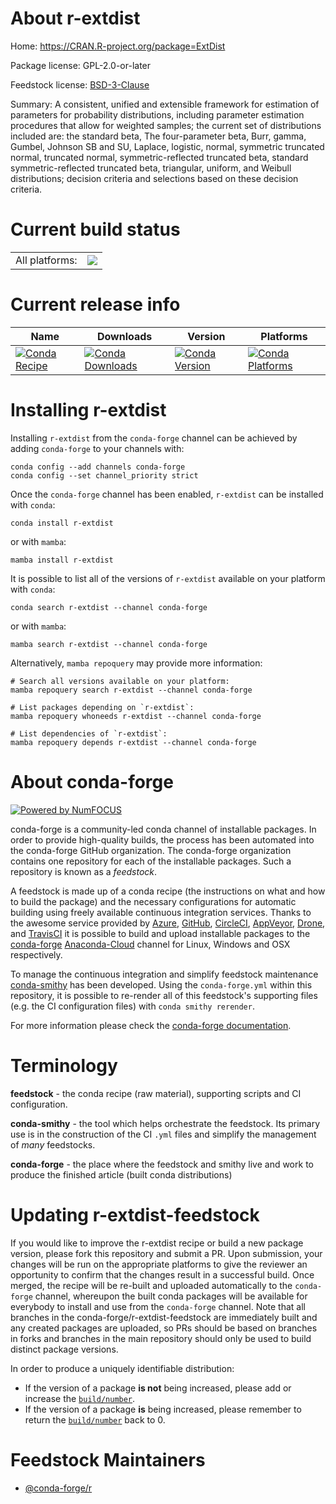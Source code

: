 About r-extdist
===============

Home: https://CRAN.R-project.org/package=ExtDist

Package license: GPL-2.0-or-later

Feedstock license: [BSD-3-Clause](https://github.com/conda-forge/r-extdist-feedstock/blob/main/LICENSE.txt)

Summary: A consistent, unified and extensible framework for estimation of parameters for probability distributions, including parameter estimation procedures that allow for weighted samples; the current set of distributions included are: the standard beta, The four-parameter beta, Burr, gamma, Gumbel, Johnson SB and SU, Laplace, logistic, normal, symmetric truncated normal, truncated normal, symmetric-reflected truncated beta, standard symmetric-reflected truncated beta, triangular, uniform, and Weibull distributions; decision criteria and selections based on these decision criteria.

Current build status
====================


<table><tr><td>All platforms:</td>
    <td>
      <a href="https://dev.azure.com/conda-forge/feedstock-builds/_build/latest?definitionId=12964&branchName=main">
        <img src="https://dev.azure.com/conda-forge/feedstock-builds/_apis/build/status/r-extdist-feedstock?branchName=main">
      </a>
    </td>
  </tr>
</table>

Current release info
====================

| Name | Downloads | Version | Platforms |
| --- | --- | --- | --- |
| [![Conda Recipe](https://img.shields.io/badge/recipe-r--extdist-green.svg)](https://anaconda.org/conda-forge/r-extdist) | [![Conda Downloads](https://img.shields.io/conda/dn/conda-forge/r-extdist.svg)](https://anaconda.org/conda-forge/r-extdist) | [![Conda Version](https://img.shields.io/conda/vn/conda-forge/r-extdist.svg)](https://anaconda.org/conda-forge/r-extdist) | [![Conda Platforms](https://img.shields.io/conda/pn/conda-forge/r-extdist.svg)](https://anaconda.org/conda-forge/r-extdist) |

Installing r-extdist
====================

Installing `r-extdist` from the `conda-forge` channel can be achieved by adding `conda-forge` to your channels with:

```
conda config --add channels conda-forge
conda config --set channel_priority strict
```

Once the `conda-forge` channel has been enabled, `r-extdist` can be installed with `conda`:

```
conda install r-extdist
```

or with `mamba`:

```
mamba install r-extdist
```

It is possible to list all of the versions of `r-extdist` available on your platform with `conda`:

```
conda search r-extdist --channel conda-forge
```

or with `mamba`:

```
mamba search r-extdist --channel conda-forge
```

Alternatively, `mamba repoquery` may provide more information:

```
# Search all versions available on your platform:
mamba repoquery search r-extdist --channel conda-forge

# List packages depending on `r-extdist`:
mamba repoquery whoneeds r-extdist --channel conda-forge

# List dependencies of `r-extdist`:
mamba repoquery depends r-extdist --channel conda-forge
```


About conda-forge
=================

[![Powered by
NumFOCUS](https://img.shields.io/badge/powered%20by-NumFOCUS-orange.svg?style=flat&colorA=E1523D&colorB=007D8A)](https://numfocus.org)

conda-forge is a community-led conda channel of installable packages.
In order to provide high-quality builds, the process has been automated into the
conda-forge GitHub organization. The conda-forge organization contains one repository
for each of the installable packages. Such a repository is known as a *feedstock*.

A feedstock is made up of a conda recipe (the instructions on what and how to build
the package) and the necessary configurations for automatic building using freely
available continuous integration services. Thanks to the awesome service provided by
[Azure](https://azure.microsoft.com/en-us/services/devops/), [GitHub](https://github.com/),
[CircleCI](https://circleci.com/), [AppVeyor](https://www.appveyor.com/),
[Drone](https://cloud.drone.io/welcome), and [TravisCI](https://travis-ci.com/)
it is possible to build and upload installable packages to the
[conda-forge](https://anaconda.org/conda-forge) [Anaconda-Cloud](https://anaconda.org/)
channel for Linux, Windows and OSX respectively.

To manage the continuous integration and simplify feedstock maintenance
[conda-smithy](https://github.com/conda-forge/conda-smithy) has been developed.
Using the ``conda-forge.yml`` within this repository, it is possible to re-render all of
this feedstock's supporting files (e.g. the CI configuration files) with ``conda smithy rerender``.

For more information please check the [conda-forge documentation](https://conda-forge.org/docs/).

Terminology
===========

**feedstock** - the conda recipe (raw material), supporting scripts and CI configuration.

**conda-smithy** - the tool which helps orchestrate the feedstock.
                   Its primary use is in the construction of the CI ``.yml`` files
                   and simplify the management of *many* feedstocks.

**conda-forge** - the place where the feedstock and smithy live and work to
                  produce the finished article (built conda distributions)


Updating r-extdist-feedstock
============================

If you would like to improve the r-extdist recipe or build a new
package version, please fork this repository and submit a PR. Upon submission,
your changes will be run on the appropriate platforms to give the reviewer an
opportunity to confirm that the changes result in a successful build. Once
merged, the recipe will be re-built and uploaded automatically to the
`conda-forge` channel, whereupon the built conda packages will be available for
everybody to install and use from the `conda-forge` channel.
Note that all branches in the conda-forge/r-extdist-feedstock are
immediately built and any created packages are uploaded, so PRs should be based
on branches in forks and branches in the main repository should only be used to
build distinct package versions.

In order to produce a uniquely identifiable distribution:
 * If the version of a package **is not** being increased, please add or increase
   the [``build/number``](https://docs.conda.io/projects/conda-build/en/latest/resources/define-metadata.html#build-number-and-string).
 * If the version of a package **is** being increased, please remember to return
   the [``build/number``](https://docs.conda.io/projects/conda-build/en/latest/resources/define-metadata.html#build-number-and-string)
   back to 0.

Feedstock Maintainers
=====================

* [@conda-forge/r](https://github.com/conda-forge/r/)

